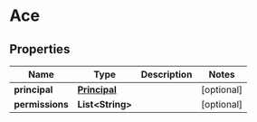 

# Ace

## Properties

Name | Type | Description | Notes
------------ | ------------- | ------------- | -------------
**principal** | [**Principal**](Principal.md) |  |  [optional]
**permissions** | **List&lt;String&gt;** |  |  [optional]




